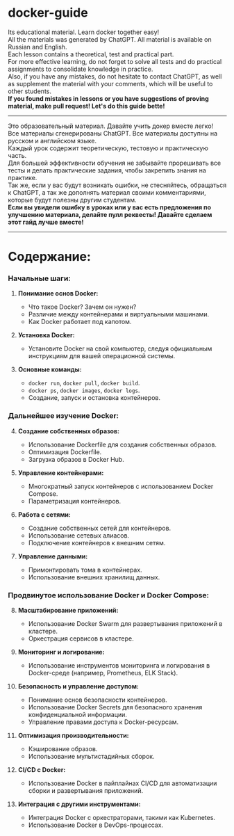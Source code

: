 # docker-guide
Its educational material. Learn docker together easy! 
<br>All the materials was generated by ChatGPT. All material is available on Russian and English.
<br>Each lesson contains a theoretical, test and practical part.
<br>For more effective learning, do not forget to solve all tests and do practical assignments to consolidate knowledge in practice.
<br>Also, if you have any mistakes, do not hesitate to contact ChatGPT, as well as supplement the material with your comments, which will be useful to other students.
<br>**If you found mistakes in lessons or you have suggestions of proving material, make pull request! Let's do this guide bette!**

____
Это образовательный материал. Давайте учить докер вместе легко!
<br>Все материалы сгенерированы ChatGPT. Все материалы доступны на русском и английском языке.
<br>Каждый урок содержит теоретическую, тестовую и практическую часть.
<br>Для большей эффективности обучения не забывайте прорешивать все тесты и делать практические задания, чтобы закрепить знания на практике. 
<br>Так же, если у вас будут возникать ошибки, не стесняйтесь, обращаться к ChatGPT, а так же дополнять материал своими комментариями, которые будут полезны другим студентам.
<br>**Если вы увидели ошибку в уроках или у вас есть предложения по улучшению материала, делайте пулл реквесты! Давайте сделаем этот гайд лучше вместе!**

_____
# Содержание:

### Начальные шаги:

1. **Понимание основ Docker:**
   - Что такое Docker? Зачем он нужен?
   - Различие между контейнерами и виртуальными машинами.
   - Как Docker работает под капотом.

2. **Установка Docker:**
   - Установите Docker на свой компьютер, следуя официальным инструкциям для вашей операционной системы.

3. **Основные команды:**
   - `docker run`, `docker pull`, `docker build`.
   - `docker ps`, `docker images`, `docker logs`.
   - Создание, запуск и остановка контейнеров.

### Дальнейшее изучение Docker:

4. **Создание собственных образов:**
   - Использование Dockerfile для создания собственных образов.
   - Оптимизация Dockerfile.
   - Загрузка образов в Docker Hub.

5. **Управление контейнерами:**
   - Многократный запуск контейнеров с использованием Docker Compose.
   - Параметризация контейнеров.

6. **Работа с сетями:**
   - Создание собственных сетей для контейнеров.
   - Использование сетевых алиасов.
   - Подключение контейнеров к внешним сетям.

7. **Управление данными:**
   - Примонтировать тома в контейнерах.
   - Использование внешних хранилищ данных.

### Продвинутое использование Docker и Docker Compose:

8. **Масштабирование приложений:**
   - Использование Docker Swarm для развертывания приложений в кластере.
   - Оркестрация сервисов в кластере.

9. **Мониторинг и логирование:**
   - Использование инструментов мониторинга и логирования в Docker-среде (например, Prometheus, ELK Stack).

10. **Безопасность и управление доступом:**
    - Понимание основ безопасности контейнеров.
    - Использование Docker Secrets для безопасного хранения конфиденциальной информации.
    - Управление правами доступа к Docker-ресурсам.

11. **Оптимизация производительности:**
    - Кэширование образов.
    - Использование мультистадийных сборок.

12. **CI/CD с Docker:**
    - Использование Docker в пайплайнах CI/CD для автоматизации сборки и развертывания приложений.

13. **Интеграция с другими инструментами:**
    - Интеграция Docker с оркестраторами, такими как Kubernetes.
    - Использование Docker в DevOps-процессах.

